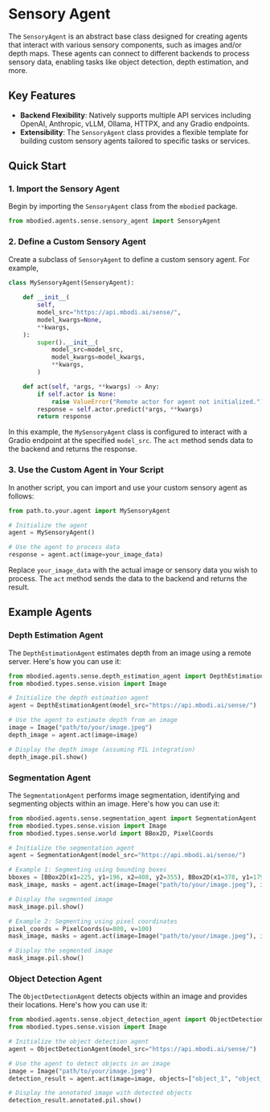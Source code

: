 # Sensory Agent

The `SensoryAgent` is an abstract base class designed for creating agents that interact with various sensory components, such as images and/or depth maps. These agents can connect to different backends to process sensory data, enabling tasks like object detection, depth estimation, and more.

## Key Features

- **Backend Flexibility**: Natively supports multiple API services including OpenAI, Anthropic, vLLM, Ollama, HTTPX, and any Gradio endpoints.
- **Extensibility**: The `SensoryAgent` class provides a flexible template for building custom sensory agents tailored to specific tasks or services.

## Quick Start

### 1. Import the Sensory Agent

Begin by importing the `SensoryAgent` class from the `mbodied` package.

```python
from mbodied.agents.sense.sensory_agent import SensoryAgent
```

### 2. Define a Custom Sensory Agent

Create a subclass of `SensoryAgent` to define a custom sensory agent. For example,


```python
class MySensoryAgent(SensoryAgent):
    
    def __init__(
        self,
        model_src="https://api.mbodi.ai/sense/",
        model_kwargs=None,
        **kwargs,
    ):
        super().__init__(
            model_src=model_src,
            model_kwargs=model_kwargs,
            **kwargs,
        )

    def act(self, *args, **kwargs) -> Any:
        if self.actor is None:
            raise ValueError("Remote actor for agent not initialized.")
        response = self.actor.predict(*args, **kwargs)
        return response
```

In this example, the `MySensoryAgent` class is configured to interact with a Gradio endpoint at the specified `model_src`. The `act` method sends data to the backend and returns the response.


### 3. Use the Custom Agent in Your Script

In another script, you can import and use your custom sensory agent as follows:

```python
from path.to.your.agent import MySensoryAgent

# Initialize the agent
agent = MySensoryAgent()

# Use the agent to process data
response = agent.act(image=your_image_data)
```

Replace `your_image_data` with the actual image or sensory data you wish to process. The `act` method sends the data to the backend and returns the result.


## Example Agents

### Depth Estimation Agent

The `DepthEstimationAgent` estimates depth from an image using a remote server. Here's how you can use it:

```python
from mbodied.agents.sense.depth_estimation_agent import DepthEstimationAgent
from mbodied.types.sense.vision import Image

# Initialize the depth estimation agent
agent = DepthEstimationAgent(model_src="https://api.mbodi.ai/sense/")

# Use the agent to estimate depth from an image
image = Image("path/to/your/image.jpeg")
depth_image = agent.act(image=image)

# Display the depth image (assuming PIL integration)
depth_image.pil.show()
```

### Segmentation Agent

The `SegmentationAgent` performs image segmentation, identifying and segmenting objects within an image. Here's how you can use it:

```python 
from mbodied.agents.sense.segmentation_agent import SegmentationAgent
from mbodied.types.sense.vision import Image
from mbodied.types.sense.world import BBox2D, PixelCoords

# Initialize the segmentation agent
agent = SegmentationAgent(model_src="https://api.mbodi.ai/sense/")

# Example 1: Segmenting using bounding boxes
bboxes = [BBox2D(x1=225, y1=196, x2=408, y2=355), BBox2D(x1=378, y1=179, x2=494, y2=236)]
mask_image, masks = agent.act(image=Image("path/to/your/image.jpeg"), input_data=bboxes)

# Display the segmented image
mask_image.pil.show()

# Example 2: Segmenting using pixel coordinates
pixel_coords = PixelCoords(u=800, v=100)
mask_image, masks = agent.act(image=Image("path/to/your/image.jpeg"), input_data=pixel_coords)

# Display the segmented image
mask_image.pil.show()
```

### Object Detection Agent

The `ObjectDetectionAgent` detects objects within an image and provides their locations. Here's how you can use it:

```python
from mbodied.agents.sense.object_detection_agent import ObjectDetectionAgent
from mbodied.types.sense.vision import Image

# Initialize the object detection agent
agent = ObjectDetectionAgent(model_src="https://api.mbodi.ai/sense/")

# Use the agent to detect objects in an image
image = Image("path/to/your/image.jpeg")
detection_result = agent.act(image=image, objects=["object_1", "object_2"], model_type="YOLOWorld")

# Display the annotated image with detected objects
detection_result.annotated.pil.show()
```
